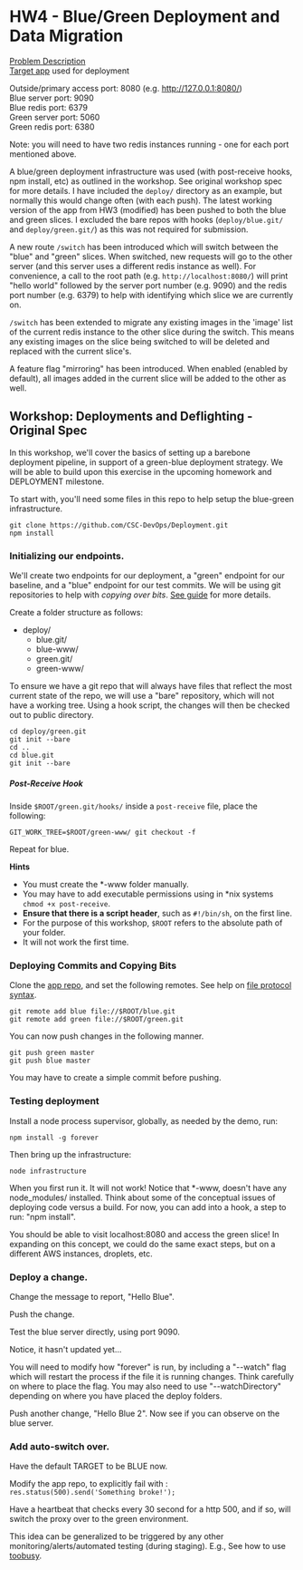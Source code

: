 # HW4 - Blue/Green Deployment and Data Migration

[Problem Description](https://github.com/CSC-DevOps/Course/blob/master/HW/HW4.md)  
[Target app](https://github.com/Druotic/devops-hw3) used for deployment

Outside/primary access port: 8080  (e.g. http://127.0.0.1:8080/)  
Blue server port: 9090  
Blue redis port: 6379  
Green server port: 5060  
Green redis port: 6380

Note: you will need to have two redis instances running - one for each port mentioned above.

A blue/green deployment infrastructure was used (with post-receive hooks, npm install, etc) as outlined in the workshop. See original workshop spec for more details.  I have included the `deploy/` directory as an example, but normally this would change often (with each push).  The latest working version of the app from HW3 (modified) has been pushed to both the blue and green slices.  I excluded the bare repos with hooks (`deploy/blue.git/` and `deploy/green.git/`) as this was not required for submission.

A new route `/switch` has been introduced which will switch between the "blue" and "green" slices. When switched, new requests will go to the other server (and this server uses a different redis instance as well).  For convenience, a call to the root path (e.g. `http://localhost:8080/`) will print "hello world" followed by the server port number (e.g. 9090) and the redis port number (e.g. 6379) to help with identifying which slice we are currently on.

`/switch` has been extended to migrate any existing images in the 'image' list of the current redis instance to the other slice during the switch.  This means any existing images on the slice being switched to will be deleted and replaced with the current slice's.

A feature flag "mirroring" has been introduced. When enabled (enabled by default), all images added in the current slice will be added to the other as well.



## Workshop: Deployments and Deflighting - Original Spec

In this workshop, we'll cover the basics of setting up a barebone deployment pipeline, in support of a green-blue deployment strategy.  We will be able to build upon this exercise in the upcoming homework and DEPLOYMENT milestone.

To start with, you'll need some files in this repo to help setup the blue-green infrastructure.

    git clone https://github.com/CSC-DevOps/Deployment.git
    npm install

### Initializing our endpoints.

We'll create two endpoints for our deployment, a "green" endpoint for our baseline, and a "blue" endpoint for our test commits.  We will be using git repositories to help with *copying over bits*.  [See guide](http://toroid.org/ams/git-website-howto) for more details.

Create a folder structure as follows:

* deploy/
  * blue.git/
  * blue-www/
  * green.git/
  * green-www/

To ensure we have a git repo that will always have files that reflect the most current state of the repo, we will use a "bare" repository, which will not have a working tree.  Using a hook script, the changes will then be checked out to public directory.

    cd deploy/green.git
    git init --bare
    cd ..
    cd blue.git
    git init --bare

##### Post-Receive Hook

Inside `$ROOT/green.git/hooks/` inside a `post-receive` file, place the following:

    GIT_WORK_TREE=$ROOT/green-www/ git checkout -f

Repeat for blue.

**Hints**

* You must create the *-www folder manually.
* You may have to add executable permissions using in *nix systems `chmod +x post-receive`.
* **Ensure that there is a script header**, such as `#!/bin/sh`, on the first line.
* For the purpose of this workshop, `$ROOT` refers to the absolute path of your folder.
* It will not work the first time.

### Deploying Commits and Copying Bits

Clone the [app repo](https://github.com/CSC-DevOps/App), and set the following remotes.  See help on [file protocol syntax](http://en.wikipedia.org/wiki/File_URI_scheme#Format).

    git remote add blue file://$ROOT/blue.git
    git remote add green file://$ROOT/green.git

You can now push changes in the following manner.

    git push green master
    git push blue master

You may have to create a simple commit before pushing.

### Testing deployment

Install a node process supervisor, globally, as needed by the demo, run:

    npm install -g forever

Then bring up the infrastructure:

    node infrastructure

When you first run it.  It will not work!  Notice that *-www, doesn't have any node_modules/ installed.  Think about some of the conceptual issues of deploying code versus a build.  For now, you can add into a hook, a step to run: "npm install".

You should be able to visit localhost:8080 and access the green slice!
In expanding on this concept, we could do the same exact steps, but on a different AWS instances, droplets, etc.

### Deploy a change.

Change the message to report, "Hello Blue".  

Push the change.

Test the blue server directly, using port 9090.

Notice, it hasn't updated yet...

You will need to modify how "forever" is run, by including a "--watch" flag which will restart the process if the file it is running changes.  Think carefully on where to place the flag.  You may also need to use "--watchDirectory" depending on where you have placed the deploy folders.

Push another change, "Hello Blue 2".  Now see if you can observe on the blue server.

### Add auto-switch over.

Have the default TARGET to be BLUE now.

Modify the app repo, to explicitly fail with : `res.status(500).send('Something broke!');`

Have a heartbeat that checks every 30 second for a http 500, and if so, will switch the proxy over to the green environment.

This idea can be generalized to be triggered by any other monitoring/alerts/automated testing (during staging). E.g., See how to use [toobusy](https://hacks.mozilla.org/2013/01/building-a-node-js-server-that-wont-melt-a-node-js-holiday-season-part-5/).
